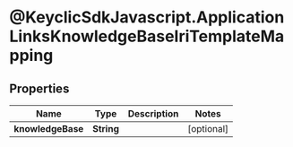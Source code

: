 # @KeyclicSdkJavascript.ApplicationLinksKnowledgeBaseIriTemplateMapping

## Properties
Name | Type | Description | Notes
------------ | ------------- | ------------- | -------------
**knowledgeBase** | **String** |  | [optional] 


